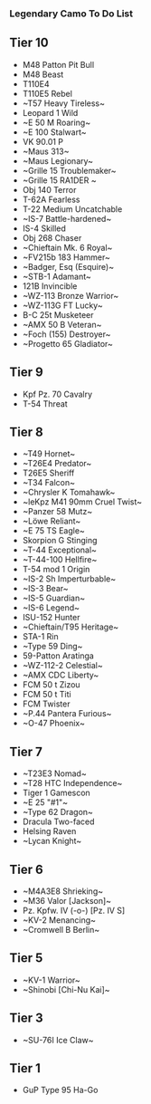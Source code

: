 ### Legendary Camo To Do List


**__Tier 10__**
---
- M48 Patton Pit Bull
- M48 Beast
- T110E4
- T110E5 Rebel
- ~T57 Heavy Tireless~
- Leopard 1 Wild
- ~E 50 M Roaring~
- ~E 100 Stalwart~
- VK 90.01 P
- ~Maus 313~
- ~Maus Legionary~
- ~Grille 15 Troublemaker~
- ~Grille 15 RA1DER ~
- Obj 140 Terror
- T-62A Fearless
- T-22 Medium Uncatchable
- ~IS-7 Battle-hardened~
- IS-4 Skilled
- Obj 268 Chaser
- ~Chieftain Mk. 6 Royal~
- ~FV215b 183 Hammer~
- ~Badger, Esq (Esquire)~
- ~STB-1 Adamant~
- 121B Invincible
- ~WZ-113 Bronze Warrior~
- ~WZ-113G FT Lucky~
- B-C 25t Musketeer
- ~AMX 50 B Veteran~
- ~Foch (155) Destroyer~
- ~Progetto 65 Gladiator~

**__Tier 9__**
---
- Kpf Pz. 70 Cavalry
- T-54 Threat

**__Tier 8__**
---
- ~T49 Hornet~
- ~T26E4 Predator~
- T26E5 Sheriff
- ~T34 Falcon~
- ~Chrysler K Tomahawk~
- ~leKpz M41 90mm Cruel Twist~
- ~Panzer 58 Mutz~
- ~Löwe Reliant~
- ~E 75 TS Eagle~
- Skorpion G Stinging
- ~T-44 Exceptional~
- ~T-44-100 Hellfire~
- T-54 mod 1 Origin
- ~IS-2 Sh Imperturbable~
- ~IS-3 Bear~
- ~IS-5 Guardian~
- ~IS-6 Legend~
- ISU-152 Hunter
- ~Chieftain/T95 Heritage~
- STA-1 Rin
- ~Type 59 Ding~
- 59-Patton Aratinga 
- ~WZ-112-2 Celestial~
- ~AMX CDC Liberty~
- FCM 50 t Zizou
- FCM 50 t Titi
- FCM Twister
- ~P.44 Pantera Furious~
- ~O-47 Phoenix~

**__Tier 7__**
---
- ~T23E3 Nomad~
- ~T28 HTC Independence~
- Tiger 1 Gamescon
- ~E 25 "#1"~
- ~Type 62 Dragon~
- Dracula Two-faced
- Helsing Raven
- ~Lycan Knight~

**__Tier 6__**
---
- ~M4A3E8 Shrieking~
- ~M36 Valor [Jackson]~
- Pz. Kpfw. IV (-o-) [Pz. IV S]
- ~KV-2 Menancing~
- ~Cromwell B Berlin~

**__Tier 5__**
---
- ~KV-1 Warrior~
- ~Shinobi [Chi-Nu Kai]~

**__Tier 3__**
---
- ~SU-76I Ice Claw~

**__Tier 1__**
---
- GuP Type 95 Ha-Go
